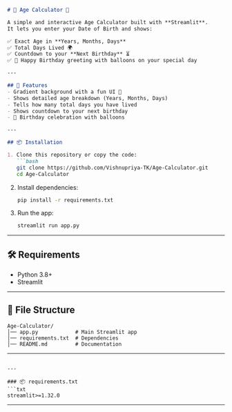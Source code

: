 
````markdown
# 🎂 Age Calculator 🎉

A simple and interactive Age Calculator built with **Streamlit**.  
It lets you enter your Date of Birth and shows:

✅ Exact Age in **Years, Months, Days**  
✅ Total Days Lived 🌍  
✅ Countdown to your **Next Birthday** ⏳  
✅ 🎊 Happy Birthday greeting with balloons on your special day  

---

## 🚀 Features
- Gradient background with a fun UI 🎨
- Shows detailed age breakdown (Years, Months, Days)
- Tells how many total days you have lived
- Shows countdown to your next birthday
- 🎂 Birthday celebration with balloons

---

## 📦 Installation

1. Clone this repository or copy the code:
   ```bash
   git clone https://github.com/Vishnupriya-TK/Age-Calculator.git
   cd Age-Calculator
````

2. Install dependencies:

   ```bash
   pip install -r requirements.txt
   ```

3. Run the app:

   ```bash
   streamlit run app.py
   ```

---

## 🛠️ Requirements

* Python 3.8+
* Streamlit

---

## 📂 File Structure

```
Age-Calculator/
│── app.py            # Main Streamlit app
│── requirements.txt  # Dependencies
│── README.md         # Documentation
```

---
````

---

### 📦 requirements.txt
```txt
streamlit>=1.32.0
````

---

